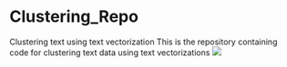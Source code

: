 # Clustering_Repo
Clustering text using text vectorization
This is the repository containing code for clustering text data using text vectorizations
<img src="https://d1m75rqqgidzqn.cloudfront.net/wp-data/2020/01/17162345/clustering-algorithms-in-Machine-Learning.jpg">
